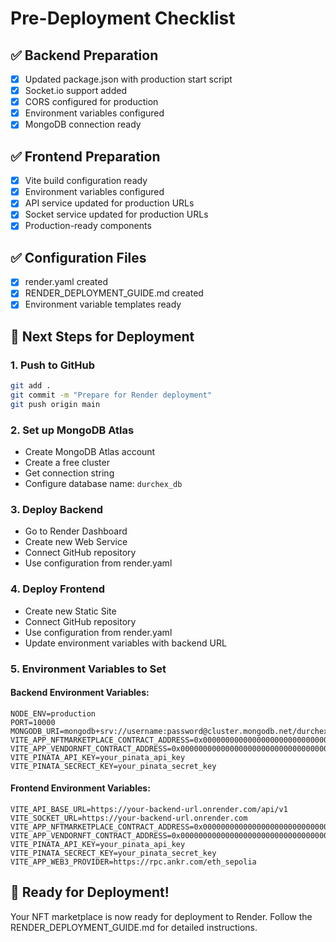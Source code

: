 # Pre-Deployment Checklist

## ✅ Backend Preparation
- [x] Updated package.json with production start script
- [x] Socket.io support added
- [x] CORS configured for production
- [x] Environment variables configured
- [x] MongoDB connection ready

## ✅ Frontend Preparation
- [x] Vite build configuration ready
- [x] Environment variables configured
- [x] API service updated for production URLs
- [x] Socket service updated for production URLs
- [x] Production-ready components

## ✅ Configuration Files
- [x] render.yaml created
- [x] RENDER_DEPLOYMENT_GUIDE.md created
- [x] Environment variable templates ready

## 🔄 Next Steps for Deployment

### 1. Push to GitHub
```bash
git add .
git commit -m "Prepare for Render deployment"
git push origin main
```

### 2. Set up MongoDB Atlas
- Create MongoDB Atlas account
- Create a free cluster
- Get connection string
- Configure database name: `durchex_db`

### 3. Deploy Backend
- Go to Render Dashboard
- Create new Web Service
- Connect GitHub repository
- Use configuration from render.yaml

### 4. Deploy Frontend
- Create new Static Site
- Connect GitHub repository
- Use configuration from render.yaml
- Update environment variables with backend URL

### 5. Environment Variables to Set

#### Backend Environment Variables:
```
NODE_ENV=production
PORT=10000
MONGODB_URI=mongodb+srv://username:password@cluster.mongodb.net/durchex_db
VITE_APP_NFTMARKETPLACE_CONTRACT_ADDRESS=0x0000000000000000000000000000000000000000
VITE_APP_VENDORNFT_CONTRACT_ADDRESS=0x0000000000000000000000000000000000000000
VITE_PINATA_API_KEY=your_pinata_api_key
VITE_PINATA_SECRECT_KEY=your_pinata_secret_key
```

#### Frontend Environment Variables:
```
VITE_API_BASE_URL=https://your-backend-url.onrender.com/api/v1
VITE_SOCKET_URL=https://your-backend-url.onrender.com
VITE_APP_NFTMARKETPLACE_CONTRACT_ADDRESS=0x0000000000000000000000000000000000000000
VITE_APP_VENDORNFT_CONTRACT_ADDRESS=0x0000000000000000000000000000000000000000
VITE_PINATA_API_KEY=your_pinata_api_key
VITE_PINATA_SECRECT_KEY=your_pinata_secret_key
VITE_APP_WEB3_PROVIDER=https://rpc.ankr.com/eth_sepolia
```

## 🚀 Ready for Deployment!

Your NFT marketplace is now ready for deployment to Render. Follow the RENDER_DEPLOYMENT_GUIDE.md for detailed instructions.

